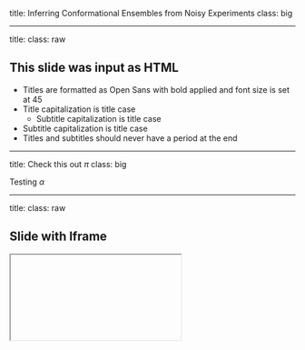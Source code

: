 title: Inferring Conformational Ensembles from Noisy Experiments
class: big


---
title: 
class: raw

<hgroup>
<h2>This slide was input as HTML</h2>
</hgroup>
<article>
<ul>
<li>Titles are formatted as Open Sans with bold applied and font size is set at 45</li>
<li>Title capitalization is title case
<ul>
<li>Subtitle capitalization is title case</li>
</ul>
</li>
<li>Subtitle capitalization is title case</li>
<li>Titles and subtitles should never have a period at the end</li>
</ul>
</article>

---

title: Check this out $\pi$
class: big

Testing $\alpha$

---
title: 
class: raw

<hgroup>
<h2>Slide with Iframe</h2>
</hgroup>
<article>
<iframe data-src="http://nbviewer.ipython.org/urls/raw.github.com/kyleabeauchamp/FitEnsemble/master/tutorial/Tutorial1.ipynb"></iframe>
</article>
